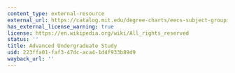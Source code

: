```yaml
---
content_type: external-resource
external_url: https://catalog.mit.edu/degree-charts/eecs-subject-groupings/#advancetext
has_external_license_warning: true
license: https://en.wikipedia.org/wiki/All_rights_reserved
status: ''
title: Advanced Undergraduate Study
uid: 223ffa01-faf3-47dc-aca4-1d4f933b89d9
wayback_url: ''
---
```

